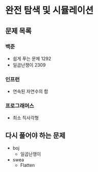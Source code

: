 # 완전 탐색 및 시뮬레이션
## 문제 목록
### 백준
- 쉽게 푸는 문제 1292
- 일곱난쟁이 2309
### 인프런
- 연속된 자연수의 합
### 프로그래머스
- 최소 직사각형

## 다시 풀어야 하는 문제
- boj
  - 일곱난쟁이
- swea
  - Flatten